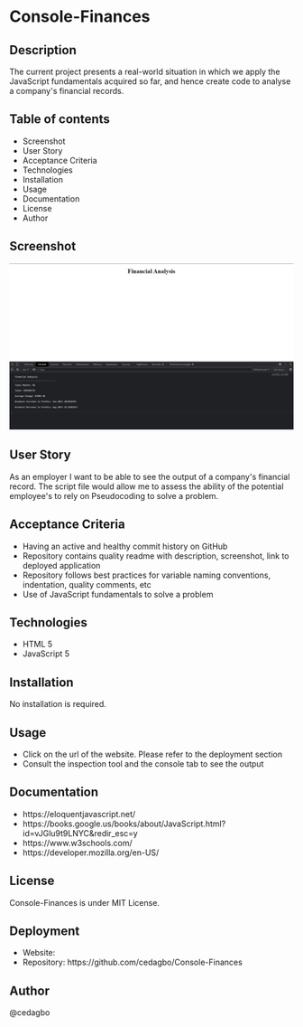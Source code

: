 # Console-Finances

## Description
The current project presents a real-world situation in which we apply the JavaScript fundamentals 
acquired so far, and hence create code to analyse a company's financial records.

## Table of contents
<ul>
    <li>Screenshot</li>
    <li>User Story</li>
    <li>Acceptance Criteria</li>
    <li>Technologies</li>
    <li>Installation</li>
    <li>Usage</li>
    <li>Documentation</li>
    <li>License</li>
    <li>Author</li>
</ul>

## Screenshot

<img src='./Screenshot.jpg'>

## User Story
As an employer I want to be able to see the output of a company's financial record. The script file would allow me to assess the ability of the potential employee's to rely on Pseudocoding to solve a
problem.

## Acceptance Criteria
<ul>
    <li>Having an active and healthy commit history on GitHub</li>
    <li>Repository contains quality readme with description, screenshot, link to deployed application</li>
    <li>Repository follows best practices for variable naming conventions, indentation, quality comments, etc</li>
    <li>Use of JavaScript fundamentals to solve a problem</li>
</ul>

## Technologies
 <ul>
    <li>HTML 5</li>
    <li>JavaScript 5</li>
 </ul>

## Installation
No installation is required. 
## Usage
<ul>
    <li>Click on the url of the website. Please refer to the deployment section</li>
    <li>Consult the inspection tool and the console tab to see the output</li>
</ul>

## Documentation
<ul>
    <li><a>https://eloquentjavascript.net/</a></li>
    <li><a>https://books.google.us/books/about/JavaScript.html?id=vJGlu9t9LNYC&redir_esc=y</a></li>
    <li><a>https://www.w3schools.com/</a></li>
    <li><a>https://developer.mozilla.org/en-US/</a></li>
</ul>

## License
Console-Finances is under MIT License.

## Deployment
 <ul>
    <li>Website: </li>
    <li>Repository: https://github.com/cedagbo/Console-Finances </li>
 </ul>

## Author
@cedagbo

